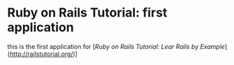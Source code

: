 # Ruby on Rails Tutorial: first application

this is the first application for [*Ruby on Rails Tutorial: Lear Rails by Example*]{http://railstutorial.org/)]